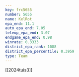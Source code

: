 ```yaml
---
key: frc5655
number: 5655
name: KelRot
epa_end: 11.1
auto_epa_end: 7.05
teleop_epa_end: 3.07
endgame_epa_end: 0.98
winrate: 0.3333
district_epa_rank: 1088
district_epa_percentile: 0.3959
type: Team
---
```

[[2024tuis3]]
